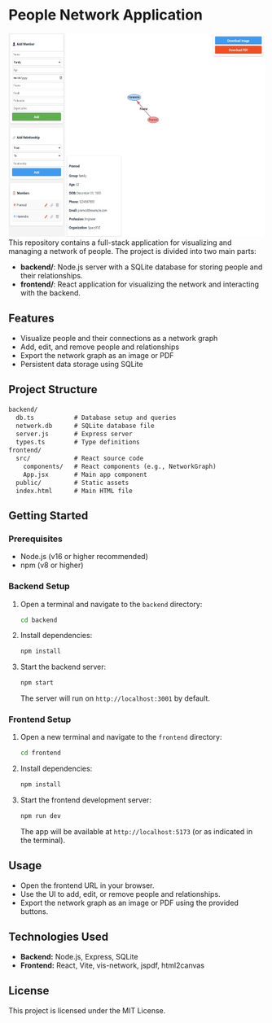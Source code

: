 # People Network Application

<img src="./Screenshot.jpg" alt="App Screenshot" style="height:400px;" />
This repository contains a full-stack application for visualizing and managing a network of people. The project is divided into two main parts:

- **backend/**: Node.js server with a SQLite database for storing people and their relationships.
- **frontend/**: React application for visualizing the network and interacting with the backend.

## Features
- Visualize people and their connections as a network graph
- Add, edit, and remove people and relationships
- Export the network graph as an image or PDF
- Persistent data storage using SQLite

## Project Structure
```
backend/
  db.ts           # Database setup and queries
  network.db      # SQLite database file
  server.js       # Express server
  types.ts        # Type definitions
frontend/
  src/            # React source code
    components/   # React components (e.g., NetworkGraph)
    App.jsx       # Main app component
  public/         # Static assets
  index.html      # Main HTML file
```

## Getting Started

### Prerequisites
- Node.js (v16 or higher recommended)
- npm (v8 or higher)

### Backend Setup
1. Open a terminal and navigate to the `backend` directory:
   ```bash
   cd backend
   ```
2. Install dependencies:
   ```bash
   npm install
   ```
3. Start the backend server:
   ```bash
   npm start
   ```
   The server will run on `http://localhost:3001` by default.

### Frontend Setup
1. Open a new terminal and navigate to the `frontend` directory:
   ```bash
   cd frontend
   ```
2. Install dependencies:
   ```bash
   npm install
   ```
3. Start the frontend development server:
   ```bash
   npm run dev
   ```
   The app will be available at `http://localhost:5173` (or as indicated in the terminal).

## Usage
- Open the frontend URL in your browser.
- Use the UI to add, edit, or remove people and relationships.
- Export the network graph as an image or PDF using the provided buttons.

## Technologies Used
- **Backend:** Node.js, Express, SQLite
- **Frontend:** React, Vite, vis-network, jspdf, html2canvas

## License
This project is licensed under the MIT License.
